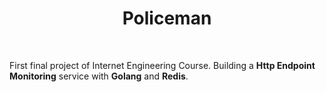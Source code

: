 <h1 align="center">
  Policeman
</h1>

<br />

First final project of Internet Engineering Course. 
Building a **Http Endpoint Monitoring** service with **Golang** and **Redis**.
